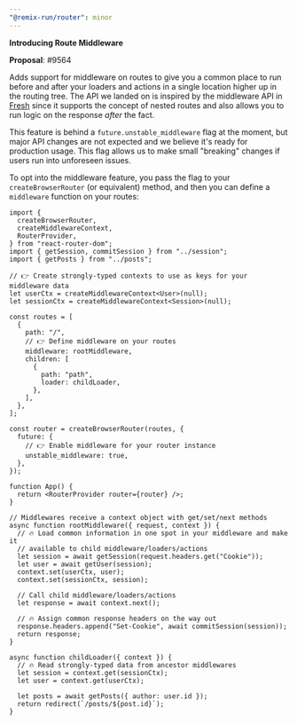 ```yaml
---
"@remix-run/router": minor
---
```


**Introducing Route Middleware**

**Proposal**: #9564

Adds support for middleware on routes to give you a common place to run before and after your loaders and actions in a single location higher up in the routing tree. The API we landed on is inspired by the middleware API in [Fresh](https://fresh.deno.dev/docs/concepts/middleware) since it supports the concept of nested routes and also allows you to run logic on the response _after_ the fact.

This feature is behind a `future.unstable_middleware` flag at the moment, but major API changes are not expected and we believe it's ready for production usage. This flag allows us to make small "breaking" changes if users run into unforeseen issues.

To opt into the middleware feature, you pass the flag to your `createBrowserRouter` (or equivalent) method, and then you can define a `middleware` function on your routes:

```tsx
import {
  createBrowserRouter,
  createMiddlewareContext,
  RouterProvider,
} from "react-router-dom";
import { getSession, commitSession } from "../session";
import { getPosts } from "../posts";

// 👉 Create strongly-typed contexts to use as keys for your middleware data
let userCtx = createMiddlewareContext<User>(null);
let sessionCtx = createMiddlewareContext<Session>(null);

const routes = [
  {
    path: "/",
    // 👉 Define middleware on your routes
    middleware: rootMiddleware,
    children: [
      {
        path: "path",
        loader: childLoader,
      },
    ],
  },
];

const router = createBrowserRouter(routes, {
  future: {
    // 👉 Enable middleware for your router instance
    unstable_middleware: true,
  },
});

function App() {
  return <RouterProvider router={router} />;
}

// Middlewares receive a context object with get/set/next methods
async function rootMiddleware({ request, context }) {
  // 🔥 Load common information in one spot in your middleware and make it
  // available to child middleware/loaders/actions
  let session = await getSession(request.headers.get("Cookie"));
  let user = await getUser(session);
  context.set(userCtx, user);
  context.set(sessionCtx, session);

  // Call child middleware/loaders/actions
  let response = await context.next();

  // 🔥 Assign common response headers on the way out
  response.headers.append("Set-Cookie", await commitSession(session));
  return response;
}

async function childLoader({ context }) {
  // 🔥 Read strongly-typed data from ancestor middlewares
  let session = context.get(sessionCtx);
  let user = context.get(userCtx);

  let posts = await getPosts({ author: user.id });
  return redirect(`/posts/${post.id}`);
}
```
